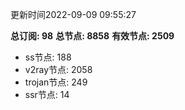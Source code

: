 更新时间2022-09-09 09:55:27

**总订阅: 98**
**总节点: 8858**
**有效节点: 2509**
- ss节点: 188
- v2ray节点: 2058
- trojan节点: 249
- ssr节点: 14
